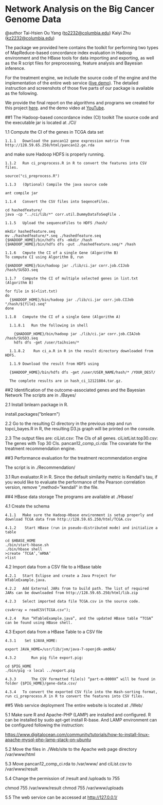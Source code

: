 Network Analysis on the Big Cancer Genome Data
==============================================
@author Tai-Hsien Ou Yang (to2232@columbia.edu) Kaiyi Zhu (kz2232@columbia.edu) 

The package we provided here contains the toolkit for performing two types of MapReduce-based concordance index evaluation in Hadoop environment and the HBase tools for data importing and exporting, as well as the R script files for preprocessing, feature analysis and Bayesian inference. 

For the treatment engine, we include the source code of the engine and the implementation of the entire web service ([live demo](http://128.59.65.192/ "demo web site")). The detailed instruction and screenshots of those five parts of our package is available as the following.

We provide the final report on the algorithms and programs we created for this project [here](https://github.com/Sapphirine/Network-Analysis-on-the-Big-Cancer-Genome-Data/blob/master/BigData_final_report_v6_201412-4.pdf "final report"). and the demo video at [YouTube](https://www.youtube.com/watch?v=kcP1PLSFb9o "demo video").

##1	The Hadoop-based concordance index (CI) toolkit
The source code and the executable jar is located at ./CI/

  1.1	Compute the CI of the genes in TCGA data set 

    1.1.1	Download the pancan12 gene expression matrix from http://128.59.65.250/html/pancan12.ge.rda
and make sure Hadoop HDFS is properly running.

    1.1.2	Run ci_preprocess.R in R to convert the features into CSV files.

    source("ci_preprocess.R")

    1.1.3	(Optional) Compile the java source code

    ant compile jar

    1.1.4	Convert the CSV files into SeqenceFiles.

    cd hashedfeature/
    java -cp "../ci/lib/*" corr.util.DummyDataToSeqFile .

    1.1.5	Upload the sequenceFiles to HDFS /hash/

    mkdir hashedfeature.seq
    mv ./hashedfeature/*.seq ./hashedfeature.seq
    {$HADOOP_HOME}/bin/hdfs dfs -mkdir /hash
    {$HADOOP_HOME}/bin/hdfs dfs -put ./hashedfeature.seq/* /hash

    1.1.6	Cmpute the CI of a single Gene (Algorithm B)
    To compute CI using Algorithm B, run 

    {$HADOOP_HOME}/bin/hadoop jar ./lib/ci.jar corr.job.CIJob /hash/SUSD3.seq

    1.1.7	Compute the CI of multiple selected genes in list.txt (Algorithm B)

    for file in $(<list.txt)
    do
      {$HADOOP_HOME}/bin/hadoop jar ./lib/ci.jar corr.job.CIJob "/hash/${file}.seq"
    done

    1.1.8	Compute the CI of a single Gene (Algorithm A) 

      1.1.8.1	Run the following in shell

        {$HADOOP_HOME}/bin/hadoop jar ./lib/ci.jar corr.job.CIAJob /hash/SUSD3.seq
        hdfs dfs -get /user/taihsien/*

      1.1.8.2	 Run ci_a.R in R in the result directory downloaded from HDFS.

      1.1.9	Download the result from HDFS using 

      {$HADOOP_HOME}/bin/hdfs dfs -get /user/USER_NAME/hash/* /YOUR_DEST/

      The complete results are in hash_ci_12121804.tar.gz.

##2	Identification of the outcome-associated genes and the Bayesian Network
The scripts are in ./Bayes/

  2.1	Install bnlearn package in R.

  install.packages("bnlearn")

  2.2	Go to the resulting CI directory in the previous step and run topci_bayes.R in R, the resulting D3.js graph will be printed on the console. 

  2.3	The output files are:
    ciList.csv: The CIs of all genes. 
    ciListList.top30.csv: The genes with Top 30 CIs.
    pancan12_comp_ci.rda: The covariate for the treatment recommendation engine.

##3	Performance evaluation for the treatment recommendation engine 

The script is in ./Recommendation/

  3.1	Run evaluator.R in R. Since the default similarity metric is Kendall's tau, if you would like to evaluate the performance of the Pearson correlation version, remove ",method="kendall" in the file.

##4	HBase data storage
The programs are available at ./Hbase/

  4.1	Create the schema

    4.1.1	Make sure the Hadoop-Hbase environment is setup properly and download TCGA data from http://128.59.65.250/html/TCGA.csv

    4.1.2	 Start HBase (run in pseudo-distributed mode) and initialize a table

    cd $HBASE_HOME
    ./bin/start-hbase.sh
    ./bin/hbase shell
    >create ‘TCGA’,’mRNA’
    >list

  4.2	Import data from a CSV file to a HBase table

    4.2.1	Start Eclipse and create a Java Project for HTableExample.java.

    4.2.2	Add External JARs from to build path. The list of required JARs can be downloaded from http://128.59.65.250/html/lib.zip

    4.2.3	Select imported data file TCGA.csv in the source code.

    csvArray = readCSV(TCGA.csv");	

    4.2.4	Run “HTableExample.java”, and the updated HBase table “TCGA” can be found using HBase shell.

  4.3	Export data from a HBase Table to a CSV file

    4.3.1	 Set $JAVA_HOME: 

    export JAVA_HOME=/usr/lib/jvm/java-7-openjdk-amd64/

    4.3.2		Run pig file export.pig:

    cd $PIG_HOME
    ./bin/pig -x local ../export.pig

    4.3.3		The CSV formatted file(s) “part-m-0000X” will be found in folder {$PIG_HOME}/gene-data.csv/

    4.3.4	To convert the exported CSV file into the Hash-sorting format, run ci_preprocess.R in R to convert the features into CSV files.

##5	Web service deployment
The entire website is located at ./Web/

  5.1	Make sure R and Apache-PHP (LAMP) are installed and configured. R can be installed by sudo apt-get install R-base. And LAMP environment can be configured following the instruction:

  https://www.digitalocean.com/community/tutorials/how-to-install-linux-apache-mysql-php-lamp-stack-on-ubuntu

  5.2	Move the files in ./Web/site to the Apache web page directory /var/www/html

  5.3	Move pancan12_comp_ci.rda to /var/www/ and ciList.csv to /var/www/result

  5.4	Change the permission of /result and /uploads to 755

  chmod 755 /var/www/result
  chmod 755 /var/www/uploads

  5.5	The web service can be accessed at http://127.0.0.1/
